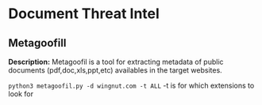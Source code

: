 # Document Threat Intel

## Metagoofill

**Description:** Metagoofil is a tool for extracting metadata of public documents (pdf,doc,xls,ppt,etc) availables in the target websites.

`python3 metagoofil.py -d wingnut.com -t ALL`
-t is for which extensions to look for
